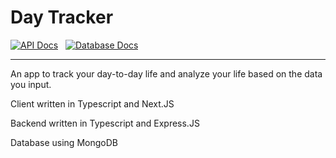 # Day Tracker

[![API Docs](https://img.shields.io/badge/API_Docs-006A4E)](backend/docs/API-DOCUMENTATION.md)   [![Database Docs](https://img.shields.io/badge/Database_Docs-darkslateblue)](backend/docs/DB-DOCUMENTATION.md)

---

An app to track your day-to-day life and analyze your life based on the data you input.

Client written in Typescript and Next.JS

Backend written in Typescript and Express.JS

Database using MongoDB